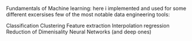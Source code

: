 Fundamentals of Machine learning:
here i implemented and used for some different excersises few of the most notable data engineering tools:

Classification
Clustering
Feature extraction
Interpolation
regression
Reduction of Dimenisality
Neural Networks (and deep ones)
